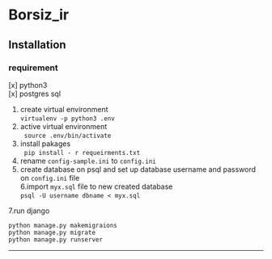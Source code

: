 # Borsiz_ir


## Installation


### requirement 
 [x] python3  
 [x] postgres sql
 
 
 
1. create virtual environment  
``` virtualenv -p python3 .env ```    
2. active virtual environment   
``` source .env/bin/activate```  
3. install pakages   
``` pip install - r requeirments.txt```
4. rename `config-sample.ini` to `config.ini`  
5. create database on psql and set up database username and password on `config.ini` file  
6.import `myx.sql` file to new created database   
 `psql -U username dbname < myx.sql`  
 
 7.run django   
 
 ```
 python manage.py makemigraions
 python manage.py migrate
 python manage.py runserver
 ```

---


